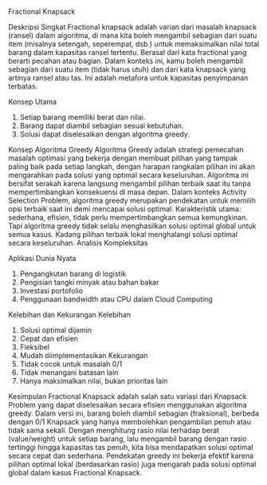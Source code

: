 Fractional Knapsack

Deskripsi Singkat 
Fractional knapsack adalah varian dari masalah knapsack (ransel) dalam algoritma, di mana kita boleh mengambil sebagian dari suatu item (misalnya setengah, seperempat, dsb.) untuk memaksimalkan nilai total barang dalam kapasitas ransel tertentu. Berasal dari kata fractional yang berarti pecahan atau bagian. Dalam konteks ini, kamu boleh mengambil sebagian dari suatu item (tidak harus utuh) dan dari kata knapsack yang artinya ransel atau tas. Ini adalah metafora untuk kapasitas penyimpanan terbatas.

Konsep Utama
1. Setiap barang memiliki berat dan nilai.
2. Barang dapat diambil sebagian sesuai kebutuhan.
3. Solusi dapat diselesaikan dengan algoritma greedy.

Konsep Algoritma Greedy Algoritma Greedy adalah strategi pemecahan masalah optimasi yang bekerja dengan membuat pilihan yang tampak paling baik pada setiap langkah, dengan harapan rangkaian pilihan ini akan mengarahkan pada solusi yang optimal secara keseluruhan. Algoritma ini bersifat serakah karena langsung mengambil pilihan terbaik saat itu tanpa mempertimbangkan konsekuensi di masa depan. Dalam konteks Activity Selection Problem, algoritma greedy merupakan pendekatan untuk memilih opsi terbaik saat ini demi mencapai solusi optimal. Karakteristik utama: sederhana, efisien, tidak perlu mempertimbangkan semua kemungkinan. Tapi algoritma greedy tidak selalu menghasilkan solusi optimal global untuk semua kasus. Kadang pilihan terbaik lokal menghalangi solusi optimal secara keseluruhan. Analisis Kompleksitas

Aplikasi Dunia Nyata
1. Pengangkutan barang di logistik
2. Pengisian tangki minyak atau bahan bakar
3. Investasi portofolio
4. Penggunaan bandwidth atau CPU dalam Cloud Computing

Kelebihan dan Kekurangan Kelebihan
1. Solusi optimal dijamin
2. Cepat dan efisien
3. Fleksibel
4. Mudah diimplementasikan Kekurangan
5. Tidak cocok untuk masalah 0/1
6. Tidak menangani batasan lain
7. Hanya maksimalkan nilai, bukan prioritas lain

Kesimpulan Fractional Knapsack adalah salah satu variasi dari Knapsack Problem yang dapat diselesaikan secara efisien menggunakan algoritma greedy. Dalam versi ini, barang boleh diambil sebagian (fraksional), berbeda dengan 0/1 Knapsack yang hanya membolehkan pengambilan penuh atau tidak sama sekali. Dengan menghitung rasio nilai terhadap berat (value/weight) untuk setiap barang, lalu mengambil barang dengan rasio tertinggi hingga kapasitas tas penuh, kita bisa mendapatkan solusi optimal secara cepat dan sederhana. Pendekatan greedy ini bekerja efektif karena pilihan optimal lokal (berdasarkan rasio) juga mengarah pada solusi optimal global dalam kasus Fractional Knapsack.
